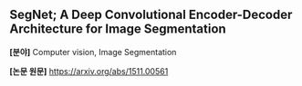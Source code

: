 ## SegNet; A Deep Convolutional Encoder-Decoder Architecture for Image Segmentation

**[분야]** Computer vision, Image Segmentation

**[논문 원문]** https://arxiv.org/abs/1511.00561

